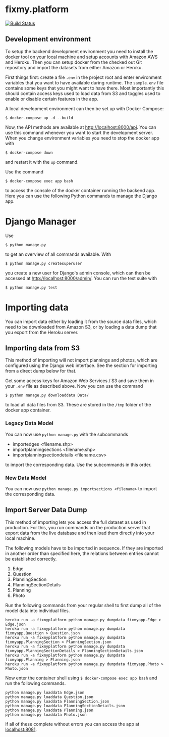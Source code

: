 # fixmy.platform

[![Build Status](https://semaphoreci.com/api/v1/hekele/fixmy-platform/branches/master/badge.svg)](https://semaphoreci.com/hekele/fixmy-platform)

## Development environment

To setup the backend development environment you need to install the docker
tool on your local machine and setup accounts with Amazon AWS and Heroku. Then
you can setup docker from the checked out Git repository and import the
datasets from either Amazon or Heroku.

First things first: create a file `.env` in the project root and enter
environment variables that you want to have available during runtime. The `sample.env`
file contains some keys that you might want to have there. Most importantly this
should contain access keys used to load data from S3 and toggles used to enable
or disable certain features in the app.

A local development environment can then be set up with Docker Compose:

    $ docker-compose up -d --build

Now, the API methods are available at [http://localhost:8000/api](http://localhost:8000/api).
You can use this command whenever you want to start the development server.
When you change environment variables you need to stop the docker app with

    $ docker-compose down

and restart it with the `up` command.

Use the command

    $ docker-compose exec app bash

to access the console of the docker container running the backend app. Here you 
can use the following Python commands to manage the Django app.

# Django Manager

Use

    $ python manage.py

to get an overview of all commands available. With

    $ python manage.py createsuperuser

you create a new user for Django's admin console, which can then be accessed
at [http://localhost:8000/admin/](http://localhost:8000/admin/). You can run
the test suite with 

    $ python manage.py test

# Importing data

You can import data either by loading it from the source data files, which need
to be downloaded from Amazon S3, or by loading a data dump that you export from
the Heroku server.

## Importing data from S3

This method of importing will not import plannings and photos, which are
configured using the Django web interface. See the section for importing
from a direct dump below for that.

Get some access keys for Amazon Web Services / S3 and save them in your `.env` file
as described above. Now you can use the command

    $ python manage.py downloaddata Data/

to load all data files from S3. These are stored in the `/tmp` folder of
the docker app container.

### Legacy Data Model

You can now use `python manage.py` with the subcommands

- importedges <filename.shp>
- importplanningsections <filename.shp>
- importplanningsectiondetails <filename.csv>

to import the corresponding data. Use the subcommands in this order.

### New Data Model

You can now use `python manage.py importsections <filename>` to import the
corresponding data.

## Import Server Data Dump

This method of importing lets you access the full dataset as used in production.
For this, you run commands on the production server that export data from the
live database and then load them directly into your local machine.

The following models have to be imported in sequence. If they are imported in
another order than specified here, the relations between entries cannot be
established correctly.

1. Edge
2. Question
3. PlanningSection
4. PlanningSectionDetails
5. Planning
6. Photo

Run the following commands from your regular shell to first dump all of the
model data into individual files.

```
heroku run -a fixmyplatform python manage.py dumpdata fixmyapp.Edge > Edge.json
heroku run -a fixmyplatform python manage.py dumpdata fixmyapp.Question > Question.json
heroku run -a fixmyplatform python manage.py dumpdata fixmyapp.PlanningSection > PlanningSection.json
heroku run -a fixmyplatform python manage.py dumpdata fixmyapp.PlanningSectionDetails > PlanningSectionDetails.json
heroku run -a fixmyplatform python manage.py dumpdata fixmyapp.Planning > Planning.json
heroku run -a fixmyplatform python manage.py dumpdata fixmyapp.Photo > Photo.json
```

Now enter the container shell using `$ docker-compose exec app bash` and run the
following commands.

```
python manage.py loaddata Edge.json
python manage.py loaddata Question.json
python manage.py loaddata PlanningSection.json
python manage.py loaddata PlanningSectionDetails.json
python manage.py loaddata Planning.json
python manage.py loaddata Photo.json
```

If all of these complete without errors you can access the app at
[localhost:8081](http://localhost:8081).
